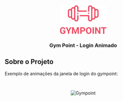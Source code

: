 

<!-- PROJECT LOGO -->
<br />
<p align="center">

  <img alt="Gympoint" src=".github/logo.png" width="150px" />


  <h3 align="center">Gym Point - Login Animado</h3>
</p>

<!-- ABOUT THE PROJECT -->

## Sobre o Projeto

Exemplo de animações da janela de login do gympoint:

<br />
<p align="center">


  <img alt="Gympoint" src=".github/gympoint-login-animated.gif" />




</p>
